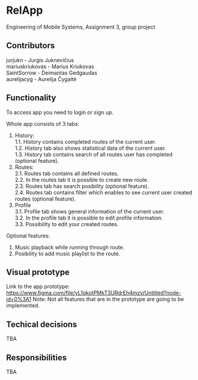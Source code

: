 # RelApp
Engineering of Mobile Systems, Assignment 3, group project


## Contributors
jurjukn - Jurgis Juknevičius <br/>
mariuskriukovas - Marius Kriukovas <br/>
SaintSorrow - Deimantas Gedgaudas <br/>
aurelijacyg - Aurelija Čygaitė <br/>


## Functionality
To access app you need to login or sign up.

Whole app consists of 3 tabs: <br/>
  1. History: <br/>
    1.1. History contains completed routes of the current user. <br/>
    1.2. History tab also shows statistical data of the current user. <br/>
    1.3. History tab contains search of all routes user has completed (optional feature). <br/>
  2. Routes: <br/>
    2.1. Routes tab contains all defined routes. <br/>
    2.2. In the routes tab it is possible to create new route. <br/>
    2.3. Routes tab has search posibility (optional feature). <br/>
    2.4. Routes tab contains filter which enables to see current user created routes (optional feature). <br/>
  3. Profile <br/>
    3.1. Profile tab shows general information of the current user. <br/>
    3.2. In the profile tab it is possible to edit profile information. <br/>
    3.3. Possibility to edit your created routes. <br/>
    
Optional features: <br/>
  1. Music playback while running through route.
  2. Posibility to add music playlist to the route.
    
## Visual prototype
Link to the app prototype: https://www.figma.com/file/yL1qkotPMkT3URdrEh4mzv/Untitled?node-id=0%3A1
Note: Not all features that are in the prototype are going to be implemented.

## Techical decisions
TBA

## Responsibilities
TBA

